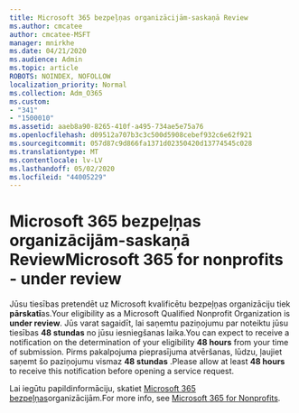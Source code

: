 ```yaml
---
title: Microsoft 365 bezpeļņas organizācijām-saskaņā Review
ms.author: cmcatee
author: cmcatee-MSFT
manager: mnirkhe
ms.date: 04/21/2020
ms.audience: Admin
ms.topic: article
ROBOTS: NOINDEX, NOFOLLOW
localization_priority: Normal
ms.collection: Adm_O365
ms.custom:
- "341"
- "1500010"
ms.assetid: aaeb8a90-8265-410f-a495-734ae5e75a76
ms.openlocfilehash: d09512a707b3c3c500d5908cebef932c6e62f921
ms.sourcegitcommit: 057d87c9d866fa1371d02350420d13774545c028
ms.translationtype: MT
ms.contentlocale: lv-LV
ms.lasthandoff: 05/02/2020
ms.locfileid: "44005229"
---
```

# <a name="microsoft-365-for-nonprofits---under-review"></a><span data-ttu-id="d1cea-102">Microsoft 365 bezpeļņas organizācijām-saskaņā Review</span><span class="sxs-lookup"><span data-stu-id="d1cea-102">Microsoft 365 for nonprofits - under review</span></span>

<span data-ttu-id="d1cea-103">Jūsu tiesības pretendēt uz Microsoft kvalificētu bezpeļņas organizāciju tiek **pārskatī**as.</span><span class="sxs-lookup"><span data-stu-id="d1cea-103">Your eligibility as a Microsoft Qualified Nonprofit Organization is **under review**.</span></span> <span data-ttu-id="d1cea-104">Jūs varat sagaidīt, lai saņemtu paziņojumu par noteiktu jūsu tiesības **48 stundas** no jūsu iesniegšanas laika.</span><span class="sxs-lookup"><span data-stu-id="d1cea-104">You can expect to receive a notification on the determination of your eligibility **48 hours** from your time of submission.</span></span> <span data-ttu-id="d1cea-105">Pirms pakalpojuma pieprasījuma atvēršanas, lūdzu, ļaujiet saņemt šo paziņojumu vismaz **48 stundas** .</span><span class="sxs-lookup"><span data-stu-id="d1cea-105">Please allow at least **48 hours** to receive this notification before opening a service request.</span></span> 

<span data-ttu-id="d1cea-106">Lai iegūtu papildinformāciju, skatiet [Microsoft 365 bezpeļņas](https://www.microsoft.com/nonprofits/microsoft-365)organizācijām.</span><span class="sxs-lookup"><span data-stu-id="d1cea-106">For more info, see [Microsoft 365 for Nonprofits](https://www.microsoft.com/nonprofits/microsoft-365).</span></span> 
